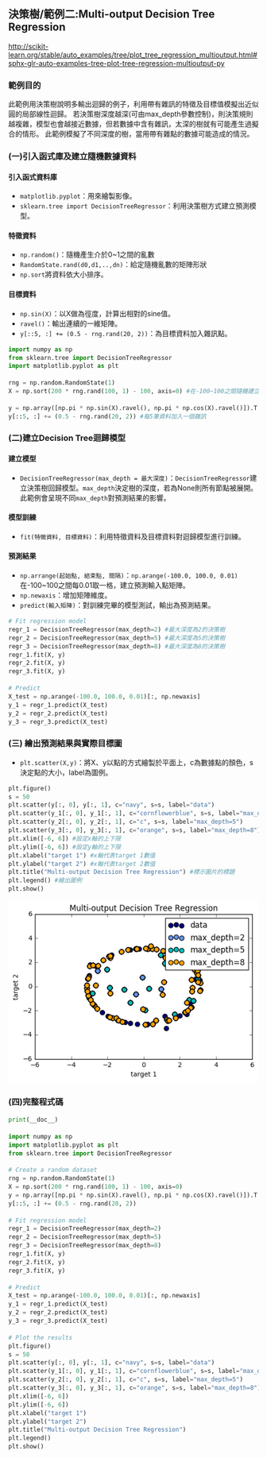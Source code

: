 
## 決策樹/範例二:Multi-output Decision Tree Regression
http://scikit-learn.org/stable/auto_examples/tree/plot_tree_regression_multioutput.html#sphx-glr-auto-examples-tree-plot-tree-regression-multioutput-py

### 範例目的
此範例用決策樹說明多輸出迴歸的例子，利用帶有雜訊的特徵及目標值模擬出近似圓的局部線性迴歸。
若決策樹深度越深(可由max_depth參數控制)，則決策規則越複雜，模型也會越接近數據，但若數據中含有雜訊，太深的樹就有可能產生過擬合的情形。
此範例模擬了不同深度的樹，當用帶有雜點的數據可能造成的情況。

### (一)引入函式庫及建立隨機數據資料
#### 引入函式資料庫
* `matplotlib.pyplot`：用來繪製影像。<br />
* `sklearn.tree import DecisionTreeRegressor`：利用決策樹方式建立預測模型。<br />

#### 特徵資料
* `np.random()`：隨機產生介於0~1之間的亂數<br />
* `RandomState.rand(d0,d1,..,dn)`：給定隨機亂數的矩陣形狀<br />
* `np.sort`將資料依大小排序。<br />

#### 目標資料
* `np.sin(X)`：以X做為徑度，計算出相對的sine值。<br />
* `ravel()`：輸出連續的一維矩陣。<br />
* `y[::5, :] += (0.5 - rng.rand(20, 2))`：為目標資料加入雜訊點。<br />

```python
import numpy as np
from sklearn.tree import DecisionTreeRegressor
import matplotlib.pyplot as plt

rng = np.random.RandomState(1)
X = np.sort(200 * rng.rand(100, 1) - 100, axis=0) #在-100~100之間隨機建立100個點

y = np.array([np.pi * np.sin(X).ravel(), np.pi * np.cos(X).ravel()]).T #每個X產生兩個輸出分別為sine及cosine值，並存於y中
y[::5, :] += (0.5 - rng.rand(20, 2)) #每5筆資料加入一個雜訊
```

### (二)建立Decision Tree迴歸模型
#### 建立模型
* `DecisionTreeRegressor(max_depth = 最大深度)`：`DecisionTreeRegressor`建立決策樹回歸模型。`max_depth`決定樹的深度，若為None則所有節點被展開。此範例會呈現不同`max_depth`對預測結果的影響。

#### 模型訓練
* `fit(特徵資料, 目標資料)`：利用特徵資料及目標資料對迴歸模型進行訓練。<br />

#### 預測結果
* `np.arrange(起始點, 結束點, 間隔)`：`np.arange(-100.0, 100.0, 0.01)`在-100~100之間每0.01取一格，建立預測輸入點矩陣。<br />
* `np.newaxis`：增加矩陣維度。<br />
* `predict(輸入矩陣)`：對訓練完畢的模型測試，輸出為預測結果。<br />

```python
# Fit regression model
regr_1 = DecisionTreeRegressor(max_depth=2) #最大深度為2的決策樹
regr_2 = DecisionTreeRegressor(max_depth=5) #最大深度為5的決策樹
regr_3 = DecisionTreeRegressor(max_depth=8) #最大深度為8的決策樹
regr_1.fit(X, y)
regr_2.fit(X, y)
regr_3.fit(X, y)

# Predict
X_test = np.arange(-100.0, 100.0, 0.01)[:, np.newaxis]
y_1 = regr_1.predict(X_test)
y_2 = regr_2.predict(X_test)
y_3 = regr_3.predict(X_test)
```

### (三) 繪出預測結果與實際目標圖
* `plt.scatter(X,y)`：將X、y以點的方式繪製於平面上，c為數據點的顏色，s決定點的大小，label為圖例。<br />


```python
plt.figure()
s = 50
plt.scatter(y[:, 0], y[:, 1], c="navy", s=s, label="data")
plt.scatter(y_1[:, 0], y_1[:, 1], c="cornflowerblue", s=s, label="max_depth=2")
plt.scatter(y_2[:, 0], y_2[:, 1], c="c", s=s, label="max_depth=5")
plt.scatter(y_3[:, 0], y_3[:, 1], c="orange", s=s, label="max_depth=8")
plt.xlim([-6, 6]) #設定x軸的上下限
plt.ylim([-6, 6]) #設定y軸的上下限
plt.xlabel("target 1") #x軸代表target 1數值
plt.ylabel("target 2") #x軸代表target 2數值
plt.title("Multi-output Decision Tree Regression") #標示圖片的標題
plt.legend() #繪出圖例
plt.show()
```

![](./image/multi-outputDecisionTreeRegression.png)

### (四)完整程式碼

```python
print(__doc__)

import numpy as np
import matplotlib.pyplot as plt
from sklearn.tree import DecisionTreeRegressor

# Create a random dataset
rng = np.random.RandomState(1)
X = np.sort(200 * rng.rand(100, 1) - 100, axis=0)
y = np.array([np.pi * np.sin(X).ravel(), np.pi * np.cos(X).ravel()]).T
y[::5, :] += (0.5 - rng.rand(20, 2))

# Fit regression model
regr_1 = DecisionTreeRegressor(max_depth=2)
regr_2 = DecisionTreeRegressor(max_depth=5)
regr_3 = DecisionTreeRegressor(max_depth=8)
regr_1.fit(X, y)
regr_2.fit(X, y)
regr_3.fit(X, y)

# Predict
X_test = np.arange(-100.0, 100.0, 0.01)[:, np.newaxis]
y_1 = regr_1.predict(X_test)
y_2 = regr_2.predict(X_test)
y_3 = regr_3.predict(X_test)

# Plot the results
plt.figure()
s = 50
plt.scatter(y[:, 0], y[:, 1], c="navy", s=s, label="data")
plt.scatter(y_1[:, 0], y_1[:, 1], c="cornflowerblue", s=s, label="max_depth=2")
plt.scatter(y_2[:, 0], y_2[:, 1], c="c", s=s, label="max_depth=5")
plt.scatter(y_3[:, 0], y_3[:, 1], c="orange", s=s, label="max_depth=8")
plt.xlim([-6, 6])
plt.ylim([-6, 6])
plt.xlabel("target 1")
plt.ylabel("target 2")
plt.title("Multi-output Decision Tree Regression")
plt.legend()
plt.show()
```
